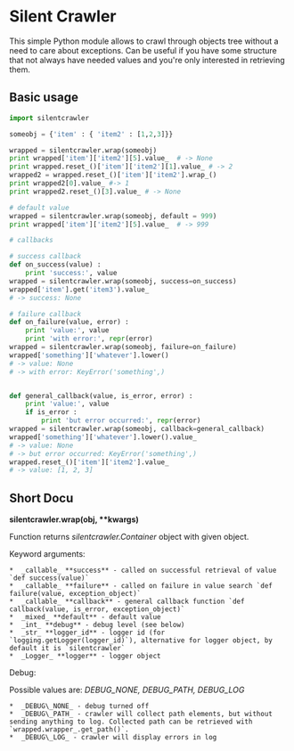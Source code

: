 # Silent Crawler

This simple Python module allows to crawl through objects tree without a need to care about exceptions. Can be useful if you have some structure that not always have needed values and you're only interested in retrieving them.

## Basic usage

```python
import silentcrawler

someobj = {'item' : { 'item2' : [1,2,3]}}

wrapped = silentcrawler.wrap(someobj)
print wrapped['item']['item2'][5].value_  # -> None
print wrapped.reset_()['item']['item2'][1].value_ # -> 2
wrapped2 = wrapped.reset_()['item']['item2'].wrap_()
print wrapped2[0].value_ #-> 1
print wrapped2.reset_()[3].value_ # -> None

# default value
wrapped = silentcrawler.wrap(someobj, default = 999)
print wrapped['item']['item2'][5].value_  # -> 999

# callbacks

# success callback
def on_success(value) :
    print 'success:', value
wrapped = silentcrawler.wrap(someobj, success=on_success)
wrapped['item'].get('item3').value_
# -> success: None

# failure callback
def on_failure(value, error) :
    print 'value:', value
    print 'with error:', repr(error)
wrapped = silentcrawler.wrap(someobj, failure=on_failure)
wrapped['something']['whatever'].lower()
# -> value: None
# -> with error: KeyError('something',)


def general_callback(value, is_error, error) :
    print 'value:', value
    if is_error :
        print 'but error occurred:', repr(error)
wrapped = silentcrawler.wrap(someobj, callback=general_callback)
wrapped['something']['whatever'].lower().value_
# -> value: None
# -> but error occurred: KeyError('something',)
wrapped.reset_()['item']['item2'].value_
# -> value: [1, 2, 3]
```

## Short Docu

**silentcrawler.wrap(obj, \*\*kwargs)**

Function returns _silentcrawler.Container_ object with given object.

Keyword arguments:

    *  _callable_ **success** - called on successful retrieval of value `def success(value)`
    *  _callable_ **failure** - called on failure in value search `def failure(value, exception_object)` 
    *  _callable_ **callback** - general callback function `def callback(value, is_error, exception_object)`
    *  _mixed_ **default** - default value
    *  _int_ **debug** - debug level (see below)
    *  _str_ **logger_id** - logger id (for `logging.getLogger(logger_id)`), alternative for logger object, by default it is `silentcrawler`
    *  _Logger_ **logger** - logger object

Debug:

Possible values are: _DEBUG\_NONE, DEBUG\_PATH, DEBUG\_LOG_

    *  _DEBUG\_NONE_ - debug turned off
    *  _DEBUG\_PATH_ - crawler will collect path elements, but without sending anything to log. Collected path can be retrieved with `wrapped.wrapper_.get_path()`.
    *  _DEBUG\_LOG_ - crawler will display errors in log

